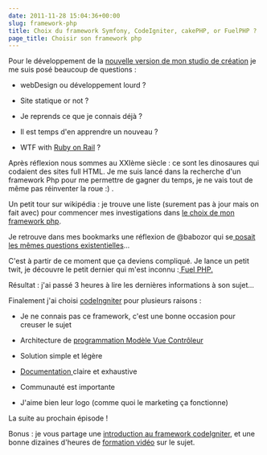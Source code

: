 ```yaml
---
date: 2011-11-28 15:04:36+00:00
slug: framework-php
title: Choix du framework Symfony, CodeIgniter, cakePHP, or FuelPHP ?
page_title: Choisir son framework php
---
```


Pour le développement de la [nouvelle version de mon studio de création](http://davidleuliette.com) je me suis posé beaucoup de questions :




  * webDesign ou développement lourd ?


  * Site statique or not ?


  * Je reprends ce que je connais déjà ?


  * Il est temps d'en apprendre un nouveau ?


  * WTF with [Ruby on Rail](http://fr.wikipedia.org/wiki/Ruby_on_Rails) ?


Après réflexion nous sommes au XXIème siècle : ce sont les dinosaures qui codaient des sites full HTML. Je me suis lancé dans la recherche d'un framework Php pour me permettre de gagner du temps, je ne vais tout de même pas réinventer la roue :) .

Un petit tour sur wikipédia : je trouve une liste (surement pas à jour mais on fait avec) pour commencer mes investigations dans [le choix de mon framework php](http://fr.wikipedia.org/wiki/Liste_de_frameworks_PHP).

Je retrouve dans mes bookmarks une réflexion de @babozor qui se[ posait les mêmes questions existentielles](http://www.travailleursduweb.com/2008/04/29/le-difficile-choix-dun-framework-php.html)...

C'est à partir de ce moment que ça deviens compliqué.
Je lance un petit twit, je découvre le petit dernier qui m'est inconnu :[ Fuel PHP.](http://fuelphp.com/)

Résultat : j'ai passé 3 heures à lire les dernières informations à son sujet...

Finalement j'ai choisi [codeIngniter](http://) pour plusieurs raisons :


  * Je ne connais pas ce framework, c'est une bonne occasion pour creuser le sujet


  * Architecture de [programmation Modèle Vue Contrôleur](http://fr.wikipedia.org/wiki/Mod%C3%A8le-Vue-Contr%C3%B4leur)


  * Solution simple et légère


  * [Documentation ](http://www.codeigniter.fr/user_guide/)claire et exhaustive


  * Communauté est importante


  * J'aime bien leur logo (comme quoi le marketing ça fonctionne)


La suite au prochain épisode !

Bonus : je vous partage une [introduction au framework codeIgniter](http://www.siteduzero.com/tutoriel-3-370694-codeigniter-le-framework-au-service-des-zeros.html), et une bonne dizaines d'heures de [formation vidéo](http://net.tutsplus.com/sessions/codeigniter-from-scratch/) sur le sujet.
